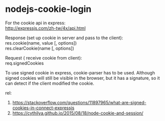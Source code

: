 ﻿# nodejs-cookie-login

For the cookie api in express:<br />
http://expressjs.com/zh-tw/4x/api.html


Response (set up cookie in server and pass to the client): <br />
res.cookie(name, value [, options]) <br />
res.clearCookie(name [, options]) <br />


Request ( receive cookie from client): <br />
req.signedCookies

To use signed cookie in express, cookie-parser has to be used.
Although signed cookies will still be visible in the browser, but it has a signature, so it can detect if the client modified the cookie.


rel: <br />
1. https://stackoverflow.com/questions/11897965/what-are-signed-cookies-in-connect-expressjs <br />
2. https://cythilya.github.io/2015/08/18/node-cookie-and-session/
